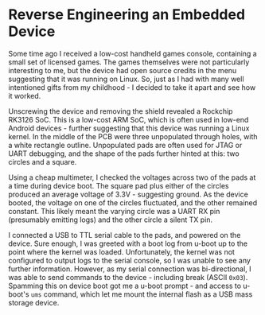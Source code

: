 # Reverse Engineering an Embedded Device

Some time ago I received a low-cost handheld games console, containing a small set of licensed games. The games themselves were not particularly interesting to me, but the device had open source credits in the menu suggesting that it was running on Linux. So, just as I had with many well intentioned gifts from my childhood - I decided to take it apart and see how it worked.

Unscrewing the device and removing the shield revealed a Rockchip RK3126 SoC. This is a low-cost ARM SoC, which is often used in low-end Android devices - further suggesting that this device was running a Linux kernel. In the middle of the PCB were three unpopulated through holes, with a white rectangle outline. Unpopulated pads are often used for JTAG or UART debugging, and the shape of the pads further hinted at this: two circles and a square.

Using a cheap multimeter, I checked the voltages across two of the pads at a time during device boot. The square pad plus either of the circles produced an average voltage of 3.3V - suggesting ground. As the device booted, the voltage on one of the circles fluctuated, and the other remained constant. This likely meant the varying circle was a UART RX pin (presumably emitting logs) and the other circle a silent TX pin.

I connected a USB to TTL serial cable to the pads, and powered on the device. Sure enough, I was greeted with a boot log from u-boot up to the point where the kernel was loaded. Unfortunately, the kernel was not configured to output logs to the serial console, so I was unable to see any further information. However, as my serial connection was bi-directional, I was able to send commands to the device - including break (ASCII `0x03`). Spamming this on device boot got me a u-boot prompt - and access to u-boot's `ums` command, which let me mount the internal flash as a USB mass storage device.
